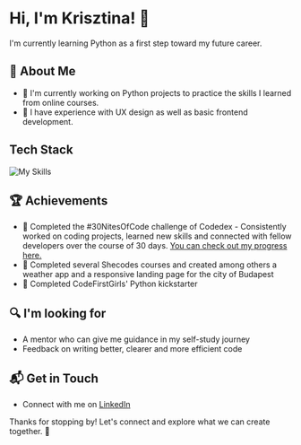 # Hi, I'm Krisztina! 👋

I'm currently learning Python as a first step toward my future career.

## 🚀 About Me

- 🔭 I'm currently working on Python projects to practice the skills I learned from online courses.
- 📝 I have experience with UX design as well as basic frontend development.


## Tech Stack
![My Skills](https://skillicons.dev/icons?i=github,vscode,html,css,js,bootstrap,figma,python)

## 🏆 Achievements

- 🌟 Completed the #30NitesOfCode challenge of Codedex - Consistently worked on coding projects, learned new skills and connected with fellow developers over the course of 30 days.
 [You can check out my progress here.](https://www.codedex.io/@krisztina62656/30-nites-of-code)
- 🌟 Completed several Shecodes courses and created among others a weather app and a responsive landing page for the city of Budapest
- 🌟 Completed CodeFirstGirls' Python kickstarter
<!---(And yes, I kept the virtual coding buddy alive:  ![@krisztina62656 #30NitesOfCode](https://www.codedex.io/api/petStatus?user=krisztina62656) ) --->

## 🔍 I'm looking for
- A mentor who can give me guidance in my self-study journey
- Feedback on writing better, clearer and more efficient code

## 📬 Get in Touch

- Connect with me on [LinkedIn](https://www.linkedin.com/in/krisztina-molnar/)

Thanks for stopping by! Let's connect and explore what we can create together. 🚀
<!---
krisztinamolnar/krisztinamolnar is a ✨ special ✨ repository because its `README.md` (this file) appears on your GitHub profile.
You can click the Preview link to take a look at your changes.
--->
